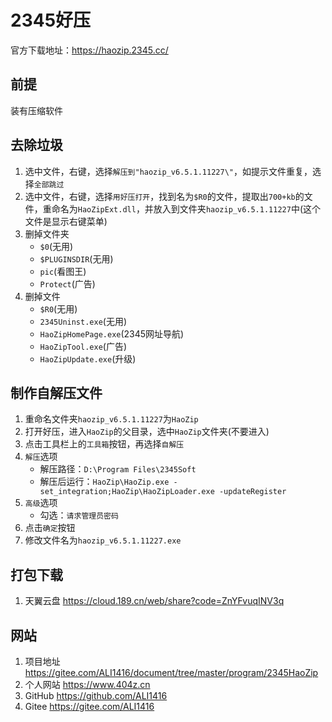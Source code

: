 # 2345好压

官方下载地址：<https://haozip.2345.cc/>

## 前提

装有压缩软件

## 去除垃圾

1. 选中文件，右键，选择`解压到"haozip_v6.5.1.11227\"`，如提示文件重复，选择`全部跳过`
2. 选中文件，右键，选择`用好压打开`，找到名为`$R0`的文件，提取出`700+kb`的文件，重命名为`HaoZipExt.dll`，并放入到文件夹`haozip_v6.5.1.11227`中(这个文件是显示右键菜单)
3. 删掉文件夹
   - `$0`(无用)
   - `$PLUGINSDIR`(无用)
   - `pic`(看图王)
   - `Protect`(广告)
4. 删掉文件
   - `$R0`(无用)
   - `2345Uninst.exe`(无用)
   - `HaoZipHomePage.exe`(2345网址导航)
   - `HaoZipTool.exe`(广告)
   - `HaoZipUpdate.exe`(升级)

## 制作自解压文件

1. 重命名文件夹`haozip_v6.5.1.11227`为`HaoZip`
2. 打开好压，进入`HaoZip`的父目录，选中`HaoZip`文件夹(不要进入)
3. 点击工具栏上的`工具箱`按钮，再选择`自解压`
4. `解压`选项
   - 解压路径：`D:\Program Files\2345Soft`
   - 解压后运行：`HaoZip\HaoZip.exe -set_integration;HaoZip\HaoZipLoader.exe -updateRegister`
5. `高级`选项
   - 勾选：`请求管理员密码`
6. 点击`确定`按钮
7. 修改文件名为`haozip_v6.5.1.11227.exe`

## 打包下载

1. 天翼云盘 <https://cloud.189.cn/web/share?code=ZnYFvuqINV3q>

## 网站

1. 项目地址 <https://gitee.com/ALI1416/document/tree/master/program/2345HaoZip>
2. 个人网站 <https://www.404z.cn>
3. GitHub <https://github.com/ALI1416>
4. Gitee <https://gitee.com/ALI1416>
